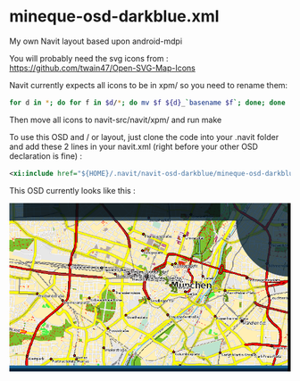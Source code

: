 mineque-osd-darkblue.xml
================

My own Navit layout based upon android-mdpi

You will probably need the svg icons from : https://github.com/twain47/Open-SVG-Map-Icons

Navit currently expects all icons to be in xpm/ so you need to rename them:
```bash
for d in *; do for f in $d/*; do mv $f ${d}_`basename $f`; done; done
```

Then move all icons to navit-src/navit/xpm/ and run make

To use this OSD and / or layout, just clone the code into your .navit folder and add these 2 lines in your navit.xml (right before your other OSD declaration is fine) :
```xml
<xi:include href="${HOME}/.navit/navit-osd-darkblue/mineque-osd-darkblue.xml"/>

```

This OSD currently looks like this :

![navit-nuc-darkblue](https://github.com/mineque/navit-osd-darkblue/raw/master/screenshot.png)
